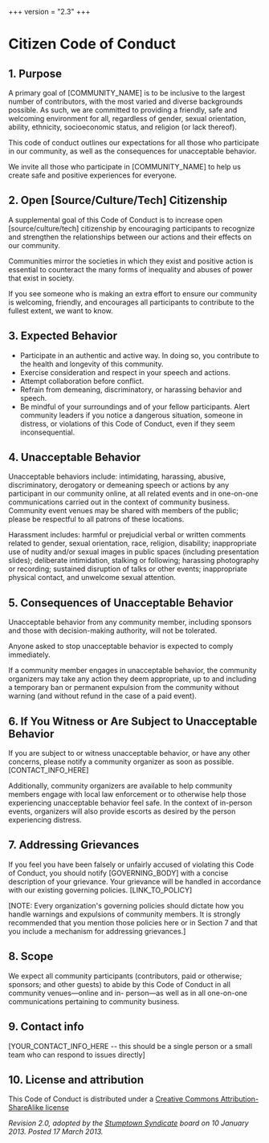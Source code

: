 +++
version = "2.3"
+++

# Citizen Code of Conduct

## 1. Purpose

A primary goal of [COMMUNITY_NAME] is to be inclusive to
the largest number of contributors, with the most varied
and diverse backgrounds possible. As such, we are committed
to providing a friendly, safe and welcoming environment for
all, regardless of gender, sexual orientation, ability,
ethnicity, socioeconomic status, and religion (or lack
thereof).

This code of conduct outlines our expectations for all
those who participate in our community, as well as the
consequences for unacceptable behavior.

We invite all those who participate in [COMMUNITY_NAME] to
help us create safe and positive experiences for everyone.

## 2. Open [Source/Culture/Tech] Citizenship

A supplemental goal of this Code of Conduct is to
increase open [source/culture/tech] citizenship by encouraging
participants to recognize and strengthen the relationships
between our actions and their effects on our community.

Communities mirror the societies in which they exist and positive action is essential to counteract the many forms of inequality and abuses of power that exist in society.

If you see someone who is making an extra effort to
ensure our community is welcoming, friendly, and encourages
all participants to contribute to the fullest extent, we
want to know.

## 3. Expected Behavior

 * Participate in an authentic and active way. In doing so, you contribute to the health and longevity of this community.
 * Exercise consideration and respect in your speech and actions.
 * Attempt collaboration before conflict.
 * Refrain from demeaning, discriminatory, or harassing behavior and speech.
 * Be mindful of your surroundings and of your fellow participants. Alert community leaders if you notice a dangerous situation, someone in distress, or violations of this Code of Conduct, even if they seem inconsequential.

## 4. Unacceptable Behavior

Unacceptable behaviors include: intimidating, harassing, abusive,
discriminatory, derogatory or demeaning speech or actions by
any participant in our community online, at all related
events and in one-on-one communications carried out in the
context of community business. Community event venues may be
shared with members of the public; please be respectful to
all patrons of these locations.

Harassment includes: harmful or prejudicial verbal or written
comments related to gender, sexual orientation, race,
religion, disability; inappropriate use of nudity and/or
sexual images in public spaces (including presentation
slides); deliberate intimidation, stalking or following;
harassing photography or recording; sustained disruption of
talks or other events; inappropriate physical contact, and
unwelcome sexual attention.

## 5. Consequences of Unacceptable Behavior

Unacceptable behavior from any community member, including
sponsors and those with decision-making authority, will not
be tolerated.

Anyone asked to stop unacceptable behavior is expected to
comply immediately.

If a community member engages in unacceptable behavior, the
community organizers may take any action they deem
appropriate, up to and including a temporary ban or
permanent expulsion from the community without warning (and
without refund in the case of a paid event).

## 6. If You Witness or Are Subject to Unacceptable Behavior

If you are subject to or witness unacceptable behavior, or
have any other concerns, please notify a community organizer
as soon as possible. [CONTACT_INFO_HERE]

Additionally, community organizers are available to help
community members engage with local law enforcement or to
otherwise help those experiencing unacceptable behavior feel
safe. In the context of in-person events, organizers will
also provide escorts as desired by the person experiencing
distress.

## 7. Addressing Grievances

If you feel you have been falsely or unfairly accused of
violating this Code of Conduct, you should notify
[GOVERNING_BODY] with a concise description of your grievance.
Your grievance will be handled in accordance with our
existing governing policies. [LINK_TO_POLICY]

[NOTE: Every organization's governing policies should dictate
how you handle warnings and expulsions of community members.
It is strongly recommended that you mention those policies
here or in Section 7 and that you include a mechanism
for addressing grievances.]

## 8. Scope

We expect all community participants (contributors, paid or
otherwise; sponsors; and other guests) to abide by this
Code of Conduct in all community venues—online and in-
person—as well as in all one-on-one communications pertaining
to community business.

## 9. Contact info

[YOUR_CONTACT_INFO_HERE -- this should be a single
person or a small team who can respond to issues
directly]

## 10. License and attribution

This Code of Conduct is distributed under a [Creative
Commons Attribution-ShareAlike license](http://creativecommons.org/licenses/by-sa/3.0/)

_Revision 2.0, adopted by the [Stumptown
Syndicate](http://stumptownsyndicate.org) board on 10 January 2013. Posted 17 March 2013._